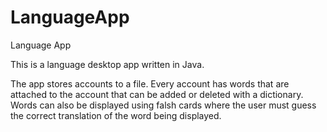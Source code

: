 # LanguageApp
Language App

This is a language desktop app written in Java.

The app stores accounts to a file. 
Every account has words that are attached to the account that can be added or deleted with a dictionary.
Words can also be displayed using falsh cards where the user must guess the correct translation of the word being displayed.

